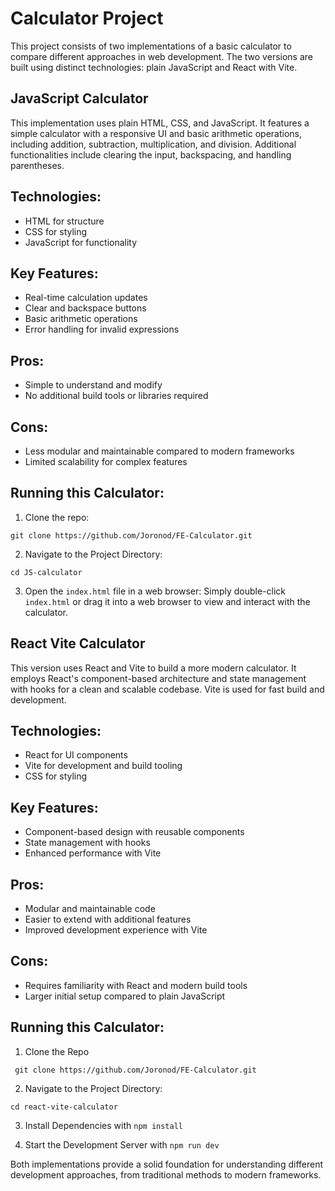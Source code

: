 # Calculator Project
This project consists of two implementations of a basic calculator to compare different approaches in web development. The two versions are built using distinct technologies: plain JavaScript and React with Vite.

 ## JavaScript Calculator
This implementation uses plain HTML, CSS, and JavaScript. It features a simple calculator with a responsive UI and basic arithmetic operations, including addition, subtraction, multiplication, and division. Additional functionalities include clearing the input, backspacing, and handling parentheses.

## Technologies:

* HTML for structure
* CSS for styling
* JavaScript for functionality

## Key Features:

* Real-time calculation updates
* Clear and backspace buttons
* Basic arithmetic operations
* Error handling for invalid expressions

## Pros:

* Simple to understand and modify
* No additional build tools or libraries required

## Cons:

* Less modular and maintainable compared to modern frameworks
* Limited scalability for complex features

## Running this Calculator:

1. Clone the repo:

``
git clone https://github.com/Joronod/FE-Calculator.git
``

2. Navigate to the Project Directory:

`` cd JS-calculator ``

3. Open the `` index.html `` file in a web browser: Simply double-click `` index.html `` or drag it into a web browser to view and interact with the calculator.

## React Vite Calculator
This version uses React and Vite to build a more modern calculator. It employs React's component-based architecture and state management with hooks for a clean and scalable codebase. Vite is used for fast build and development.

## Technologies:

* React for UI components
* Vite for development and build tooling
* CSS for styling

## Key Features:

* Component-based design with reusable components
* State management with hooks
* Enhanced performance with Vite

## Pros:

* Modular and maintainable code
* Easier to extend with additional features
* Improved development experience with Vite

## Cons:

* Requires familiarity with React and modern build tools
* Larger initial setup compared to plain JavaScript

## Running this Calculator:

1. Clone the Repo

`` 
git clone https://github.com/Joronod/FE-Calculator.git
``

2. Navigate to the Project Directory:

``
cd react-vite-calculator
``

3. Install Dependencies with ``npm install``

4. Start the Development Server with `` npm run dev ``

Both implementations provide a solid foundation for understanding different development approaches, from traditional methods to modern frameworks.







